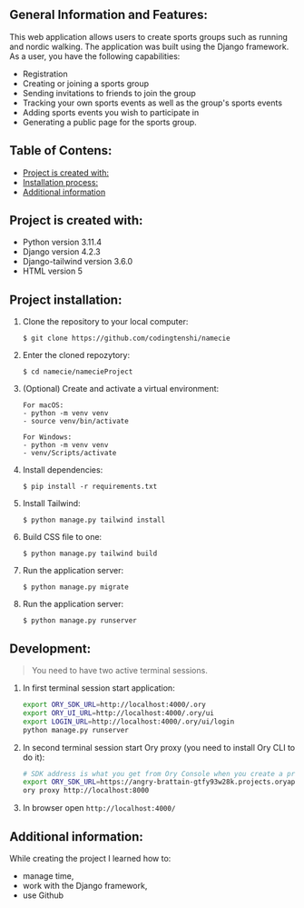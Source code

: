 ## General Information and Features:

This web application allows users to create sports groups such as running and nordic walking. 
The application was built using the Django framework. 
As a user, you have the following capabilities:

- Registration
- Creating or joining a sports group
- Sending invitations to friends to join the group
- Tracking your own sports events as well as the group's sports events
- Adding sports events you wish to participate in
- Generating a public page for the sports group.

## Table of Contens:

<!-- toc -->

- [Project is created with:](#project-is-created-with)
- [Installation process:](#installation-process)
- [Additional information](#additional-information)

<!-- tocstop -->

## Project is created with:
- Python version 3.11.4
- Django version 4.2.3
- Django-tailwind version 3.6.0
- HTML version 5



## Project installation:

1. Clone the repository to your local computer:
    ```
    $ git clone https://github.com/codingtenshi/namecie
    ```
1. Enter the cloned repozytory:
    ```
    $ cd namecie/namecieProject
    ```
1. (Optional) Create and activate a virtual environment:
    ```
    For macOS:
    - python -m venv venv
    - source venv/bin/activate

    For Windows:
    - python -m venv venv
    - venv/Scripts/activate
    ```
1. Install dependencies:
    ```
    $ pip install -r requirements.txt
    ```
1. Install Tailwind:
    ```
    $ python manage.py tailwind install
    ```
1. Build CSS file to one:
    ```
    $ python manage.py tailwind build 
    ```
1. Run the application server:
    ```
    $ python manage.py migrate
    ```
1. Run the application server:
    ```
    $ python manage.py runserver
    ```

## Development:

> You need to have two active terminal sessions.

1. In first terminal session start application:
    ```bash
    export ORY_SDK_URL=http://localhost:4000/.ory
    export ORY_UI_URL=http://localhost:4000/.ory/ui
    export LOGIN_URL=http://localhost:4000/.ory/ui/login
    python manage.py runserver
    ```
1. In second terminal session start Ory proxy (you need to install Ory CLI to do it):
    ```bash
    # SDK address is what you get from Ory Console when you create a project
    export ORY_SDK_URL=https://angry-brattain-gtfy93w28k.projects.oryapis.com
    ory proxy http://localhost:8000
    ```
1. In browser open `http://localhost:4000/`

## Additional information:


While creating the project I learned how to:
- manage time,
- work with the Django framework,
- use Github